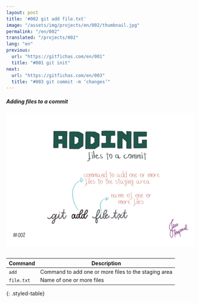 ```yaml
---
layout: post
title: '#002 git add file.txt'
image: "/assets/img/projects/en/002/thumbnail.jpg"
permalink: "/en/002"
translated: "/projects/002"
lang: "en"
previous:
  url: "https://gitfichas.com/en/001"
  title: "#001 git init"
next:
  url: "https://gitfichas.com/en/003"
  title: "#003 git commit -m ‘changes’"
---
```

##### Adding files to a commit

<img alt="To add files to a commit use git add followed by the name of the file" src="/assets/img/projects/en/002/full.jpg"><br><br>

| Command | Description |
|---------|-------------|
| `add` | Command to add one or more files to the staging area |
| `file.txt` | Name of one or more files |
{: .styled-table}
